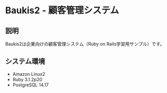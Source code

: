 # Baukis2 - 顧客管理システム

## 説明

Baukis2は企業向けの顧客管理システム（Ruby on Rails学習用サンプル）です。

## システム環境

* Amazon Linux2
* Ruby 3.1.2p20
* PostgreSQL 14.17
